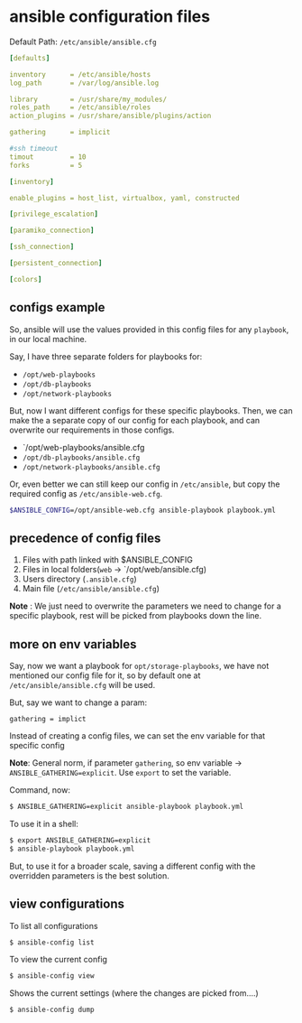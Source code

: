 # ansible configuration files

Default Path: `/etc/ansible/ansible.cfg`

```yaml
[defaults]

inventory      = /etc/ansible/hosts
log_path       = /var/log/ansible.log

library        = /usr/share/my_modules/
roles_path     = /etc/ansible/roles
action_plugins = /usr/share/ansible/plugins/action

gathering      = implicit

#ssh timeout
timout         = 10
forks          = 5

[inventory]

enable_plugins = host_list, virtualbox, yaml, constructed

[privilege_escalation]

[paramiko_connection]

[ssh_connection]

[persistent_connection]

[colors]
```

## configs example

So, ansible will use the values provided in this config files for any `playbook`, in our local machine.

Say, I have three separate folders for playbooks for:

* `/opt/web-playbooks`
* `/opt/db-playbooks`
* `/opt/network-playbooks`

But, now I want different configs for these specific playbooks. Then, we can make the a separate copy of our config for each playbook, and can overwrite our requirements in those configs.

* `/opt/web-playbooks/ansible.cfg
* `/opt/db-playbooks/ansible.cfg`
* `/opt/network-playbooks/ansible.cfg`

Or, even better we can still keep our config in `/etc/ansible`, but copy the required config as `/etc/ansible-web.cfg`.

```zsh
$ANSIBLE_CONFIG=/opt/ansible-web.cfg ansible-playbook playbook.yml
```

## precedence of config files

1. Files with path linked with $ANSIBLE_CONFIG
2. Files in local folders(`web` -> `/opt/web/ansible.cfg)
3. Users directory (`.ansible.cfg`)
4. Main file (`/etc/ansible/ansible.cfg`)

**Note** : We just need to overwrite the parameters we need to change for a specific playbook, rest will be picked from playbooks down the line.

## more on env variables

Say, now we want a playbook for `opt/storage-playbooks`, we have not mentioned our config file for it, so by default one at `/etc/ansible/ansible.cfg` will be used.

But, say we want to change a param:

```
gathering = implict
```

Instead of creating a config files, we can set the env variable for that specific config

**Note**: General norm, if parameter `gathering`, so env variable -> `ANSIBLE_GATHERING=explicit`. Use `export` to set the variable.

Command, now:

```zsh
$ ANSIBLE_GATHERING=explicit ansible-playbook playbook.yml
```

To use it in a shell:

```zsh
$ export ANSIBLE_GATHERING=explicit 
$ ansible-playbook playbook.yml
```

But, to use it for a broader scale, saving a different config with the overridden parameters is the best solution.

## view configurations

To list all configurations

```zsh
$ ansible-config list 
```

To view the current config

```zsh
$ ansible-config view
```

Shows the current settings (where the changes are picked from....)

```zsh
$ ansible-config dump
```


